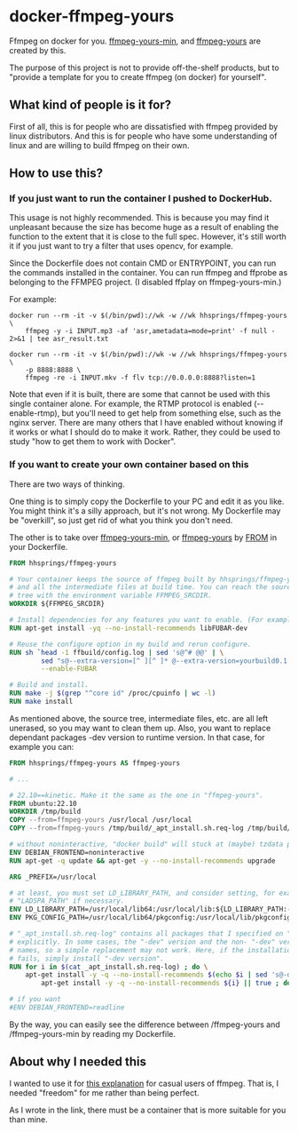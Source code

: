 # docker-ffmpeg-yours
Ffmpeg on docker for you. [ffmpeg-yours-min](https://hub.docker.com/r/hhsprings/ffmpeg-yours-min), and [ffmpeg-yours](https://hub.docker.com/r/hhsprings/ffmpeg-yours) are created by this.

The purpose of this project is not to provide off-the-shelf products, but to "provide a template for you to create ffmpeg (on docker) for yourself".

## What kind of people is it for?
First of all, this is for people who are dissatisfied with ffmpeg provided by linux distributors.
And this is for people who have some understanding of linux and are willing to build ffmpeg on their own.

## How to use this?
### If you just want to run the container I pushed to DockerHub.
This usage is not highly recommended.
This is because you may find it unpleasant because the size has become huge as a result of enabling the function to the extent that it is close to the full spec.
However, it's still worth it if you just want to try a filter that uses opencv, for example.

Since the Dockerfile does not contain CMD or ENTRYPOINT, you can run the commands installed in the container. You can run ffmpeg and ffprobe as belonging to the FFMPEG project. (I disabled ffplay on ffmpeg-yours-min.)

For example:
```
docker run --rm -it -v $(/bin/pwd)://wk -w //wk hhsprings/ffmpeg-yours \
    ffmpeg -y -i INPUT.mp3 -af 'asr,ametadata=mode=print' -f null - 2>&1 | tee asr_result.txt
```
```
docker run --rm -it -v $(/bin/pwd)://wk -w //wk hhsprings/ffmpeg-yours \
    -p 8888:8888 \
    ffmpeg -re -i INPUT.mkv -f flv tcp://0.0.0.0:8888?listen=1
```
Note that even if it is built, there are some that cannot be used with this single container alone.
For example, the RTMP protocol is enabled (--enable-rtmp), but you'll need to get help from something else, such as the nginx server.
There are many others that I have enabled without knowing if it works or what I should do to make it work.
Rather, they could be used to study "how to get them to work with Docker".

### If you want to create your own container based on this
There are two ways of thinking.

One thing is to simply copy the Dockerfile to your PC and edit it as you like. You might think it's a silly approach, but it's not wrong. My Dockerfile may be "overkill", so just get rid of what you think you don't need.

The other is to take over [ffmpeg-yours-min](https://hub.docker.com/r/hhsprings/ffmpeg-yours-min), or [ffmpeg-yours](https://hub.docker.com/r/hhsprings/ffmpeg-yours) by [FROM](https://docs.docker.com/engine/reference/builder/#from) in your Dockerfile.

```Dockerfile
FROM hhsprings/ffmpeg-yours

# Your container keeps the source of ffmpeg built by hhsprings/ffmpeg-yours
# and all the intermediate files at build time. You can reach the source
# tree with the environment variable FFMPEG_SRCDIR.
WORKDIR ${FFMPEG_SRCDIR}

# Install dependencies for any features you want to enable. (For example, TensorFlow.)
RUN apt-get install -yq --no-install-recommends libFUBAR-dev

# Reuse the configure option in my build and rerun configure.
RUN sh `head -1 ffbuild/config.log | sed 's@^# @@' | \
        sed "s@--extra-version=[^ ][^ ]* @--extra-version=yourbuild0.1 @"` \
        --enable-FUBAR

# Build and install.
RUN make -j $(grep "^core id" /proc/cpuinfo | wc -l)
RUN make install
```
As mentioned above, the source tree, intermediate files, etc. are all left unerased, so you may want to clean them up.
Also, you want to replace dependant packages -dev version to runtime version. In that case, for example you can:

```Dockerfile
FROM hhsprings/ffmpeg-yours AS ffmpeg-yours

# ...

# 22.10==kinetic. Make it the same as the one in "ffmpeg-yours".
FROM ubuntu:22.10
WORKDIR /tmp/build
COPY --from=ffmpeg-yours /usr/local /usr/local
COPY --from=ffmpeg-yours /tmp/build/_apt_install.sh.req-log /tmp/build/

# without noninteractive, "docker build" will stuck at (maybe) tzdata prompt.
ENV DEBIAN_FRONTEND=noninteractive
RUN apt-get -q update && apt-get -y --no-install-recommends upgrade

ARG _PREFIX=/usr/local

# at least, you must set LD_LIBRARY_PATH, and consider setting, for example,
# "LADSPA_PATH" if necessary.
ENV LD_LIBRARY_PATH=/usr/local/lib64:/usr/local/lib:${LD_LIBRARY_PATH:-/usr/lib64:/usr/lib}
ENV PKG_CONFIG_PATH=/usr/local/lib64/pkgconfig:/usr/local/lib/pkgconfig:${PKG_CONFIG_PATH:-/usr/lib64/pkgconfig:/usr/lib/pkgconfig:/usr/share/pkgconfig:/usr/lib/x86_64-linux-gnu/pkgconfig}

# "_apt_install.sh.req-log" contains all packages that I specified on "apt-get install"
# explicitly. In some cases, the "-dev" version and the non- "-dev" version have different
# names, so a simple replacement may not work. Here, if the installation of "non-dev version"
# fails, simply install "-dev version".
RUN for i in $(cat _apt_install.sh.req-log) ; do \
    apt-get install -y -q --no-install-recommends $(echo $i | sed 's@-dev$@@') || \
        apt-get install -y -q --no-install-recommends ${i} || true ; done

# if you want
#ENV DEBIAN_FRONTEND=readline
```

By the way, you can easily see the difference between /ffmpeg-yours and /ffmpeg-yours-min by reading my Dockerfile.

## About why I needed this
I wanted to use it for [this explanation](https://hhsprings.bitbucket.io/docs/programming/examples/ffmpeg/misc/ffmpeg_on_docker.html)
for casual users of ffmpeg. That is, I needed "freedom" for me rather than being perfect.

As I wrote in the link, there must be a container that is more suitable for you than mine.

